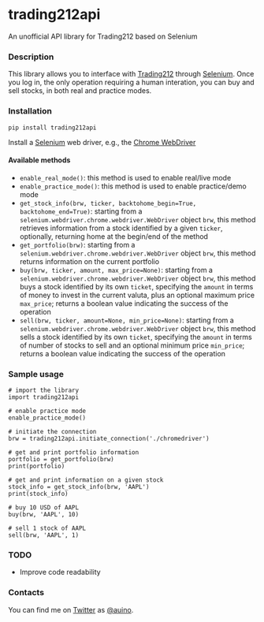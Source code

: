 # trading212api

An unofficial API library for Trading212 based on Selenium

### Description ###

This library allows you to interface with [Trading212](http://www.trading212.com) through [Selenium](https://www.selenium.dev).
Once you log in, the only operation requiring a human interation, you can buy and sell stocks, in both real and practice modes.

### Installation ###

```
pip install trading212api
```

Install a [Selenium](https://www.selenium.dev) web driver, e.g., the [Chrome WebDriver](https://sites.google.com/a/chromium.org/chromedriver/)

#### Available methods ####

* `enable_real_mode()`: this method is used to enable real/live mode
* `enable_practice_mode()`: this method is used to enable practice/demo mode
* `get_stock_info(brw, ticker, backtohome_begin=True, backtohome_end=True)`: starting from a `selenium.webdriver.chrome.webdriver.WebDriver` object `brw`, this method retrieves information from a stock identified by a given `ticker`, optionally, returning home at the begin/end of the method
* `get_portfolio(brw)`: starting from a `selenium.webdriver.chrome.webdriver.WebDriver` object `brw`, this method returns information on the current portfolio
* `buy(brw, ticker, amount, max_price=None)`: starting from a `selenium.webdriver.chrome.webdriver.WebDriver` object `brw`, this method buys a stock identified by its own `ticket`, specifying the `amount` in terms of money to invest in the current valuta, plus an optional maximum price `max_price`; returns a boolean value indicating the success of the operation
* `sell(brw, ticker, amount=None, min_price=None)`: starting from a `selenium.webdriver.chrome.webdriver.WebDriver` object `brw`, this method sells a stock identified by its own `ticket`, specifying the `amount` in terms of number of stocks to sell and an optional minimum price `min_price`; returns a boolean value indicating the success of the operation

### Sample usage ###

```
# import the library
import trading212api

# enable practice mode
enable_practice_mode()

# initiate the connection
brw = trading212api.initiate_connection('./chromedriver')

# get and print portfolio information
portfolio = get_portfolio(brw)
print(portfolio)

# get and print information on a given stock
stock_info = get_stock_info(brw, 'AAPL')
print(stock_info)

# buy 10 USD of AAPL
buy(brw, 'AAPL', 10)

# sell 1 stock of AAPL
sell(brw, 'AAPL', 1)
```

### TODO ###

* Improve code readability

### Contacts ###

You can find me on [Twitter](https://twitter.com) as [@auino](https://twitter.com/auino).
